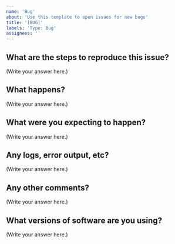 ```yaml
---
name: 'Bug'
about: 'Use this template to open issues for new bugs'
title: '[BUG]'
labels: 'Type: Bug'
assignees: ''
---
```



What are the steps to reproduce this issue?
-------------------------------------------
(Write your answer here.)
<!--
1. …
2. …
3. …
-->

What happens?
-------------
(Write your answer here.)

What were you expecting to happen?
----------------------------------
(Write your answer here.)

Any logs, error output, etc?
----------------------------
<!-- If it’s long, please paste to https://gist.github.com/ and insert the link here. -->

(Write your answer here.)

Any other comments?
-------------------
(Write your answer here.)

What versions of software are you using?
----------------------------------------
(Write your answer here.)
<!--
**Operating System:** …

**Toolchain Version:** …

**SDK Version:** …
-->

